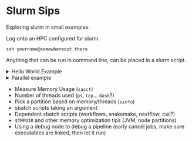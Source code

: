 # Slurm Sips

Exploring slurm in small examples.

Log onto an HPC configured for slurm.

```
ssh yourname@somewhereout.there
```

Anything that can be run in command line, can be placed in a slurm script.

<details><summary>Hello World Example</summary>

**bash**

```
echo "Hello World"
#> Hello World
```

Wrap it in a slurm script by saving the following in a `script.slurm` file.

```
#! /usr/bin/env bash
#SBATCH --nodes=1
#SBATCH --ntasks-per-node=16
#SBATCH --time=24:00:00
#SBATCH --job-name=HelloWorld
#SBATCH --output=R-%x.%J.out
#SBATCH --error=R-%x.%J.err
#SBATCH --mail-users=yourname@email.com
#SBATCH --mail-type=begin
#SBATCH --mail-type=end
#SBATCH --account=your_project_name

echo "Hello World" > hello_world.txt
```

Submit

```
sbatch script.slurm
#> ###### (job id here

squeue | less 
squeue | grep username
```

</details>

<details><summary>Parallel example</summary>

```
touch a_01.txt a_02.txt b_03.txt
```

```
module load parallel
parallel parallel -j4 "sleep 5; ls -l {} > {}.out" ::: a_*.txt
```

```
sbatch submit.slurm
sacct --format=User,JobID,Jobname,partition,state,elapsed,CPUTime,MaxRss,MaxVMSize,nnodes,ncpus,nodelist -j 5518540
```

</details>


* Measure Memory Usage (`sacct`)
* Number of threads used (`ps`, `top`... `dask`?)
* Pick a partition based on memory/threads (`sinfo`)
* sbatch scripts taking an argument
* Dependent sbatch scripts (workflows, snakemake, nextflow, cwl?)
* `$TMPDIR` and other memory optimization tips (JVM, node partitions)
* Using a debug node to debug a pipeline (early cancel jobs, make sure executables are linked, then let it run)
